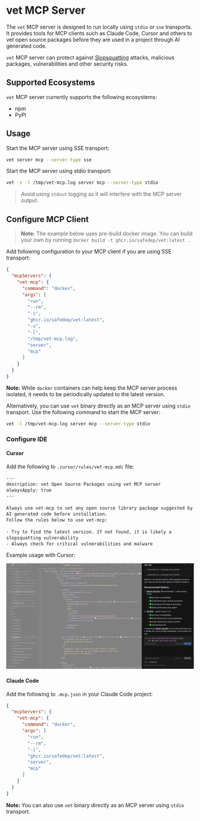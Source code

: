 # vet MCP Server

The `vet` MCP server is designed to run locally using `stdio` or `sse` transports.
It provides tools for MCP clients such as Claude Code, Cursor and others to vet
open source packages before they are used in a project through AI generated code.

`vet` MCP server can protect against [Slopsquatting](https://en.wikipedia.org/wiki/Slopsquatting) attacks, malicious packages,
vulnerabilities and other security risks.

## Supported Ecosystems

`vet` MCP server currently supports the following ecosystems:

- npm
- PyPI

## Usage

Start the MCP server using SSE transport:

```bash
vet server mcp --server-type sse
```

Start the MCP server using stdio transport:

```bash
vet -s -l /tmp/vet-mcp.log server mcp --server-type stdio
```

> Avoid using `stdout` logging as it will interfere with the MCP server output.

## Configure MCP Client

> **Note:** The example below uses pre-build docker image. You can build your own by running
> `docker build -t ghcr.io/safedep/vet:latest .`

Add following configuration to your MCP client if you are using SSE transport:

```json
{
  "mcpServers": {
    "vet-mcp": {
      "command": "docker",
      "args": [
        "run",
        "--rm",
        "-i",
        "ghcr.io/safedep/vet:latest",
        "-s",
        "-l",
        "/tmp/vet-mcp.log",
        "server",
        "mcp"
      ]
    }
  }
}
```

**Note:** While `docker` containers can help keep the MCP server process isolated, it needs to be periodically updated to the latest version.

Alternatively, you can use `vet` binary directly as an MCP server using `stdio` transport. Use the following command to start the MCP server:

```bash
vet -l /tmp/vet-mcp.log server mcp --server-type stdio
```

### Configure IDE

#### Cursor

Add the following to `.cursor/rules/vet-mcp.mdc` file:

```
---
description: vet Open Source Packages using vet MCP server
alwaysApply: true
---

Always use vet-mcp to vet any open source library package suggested by AI generated code before installation.
Follow the rules below to use vet-mcp:

- Try to find the latest version. If not found, it is likely a slopsquatting vulnerability
- Always check for critical vulnerabilities and malware
```

Example usage with Cursor:

![Cursor vet-mcp example](./assets/vet-mcp-cursor.png)

#### Claude Code

Add the following to `.mcp.json` in your Claude Code project:

```json
{
  "mcpServers": {
    "vet-mcp": {
      "command": "docker",
      "args": [
        "run",  
        "--rm",
        "-i",
        "ghcr.io/safedep/vet:latest",
        "server",
        "mcp"
      ]
    }
  }
}
```

**Note:** You can also use `vet` binary directly as an MCP server using `stdio` transport.